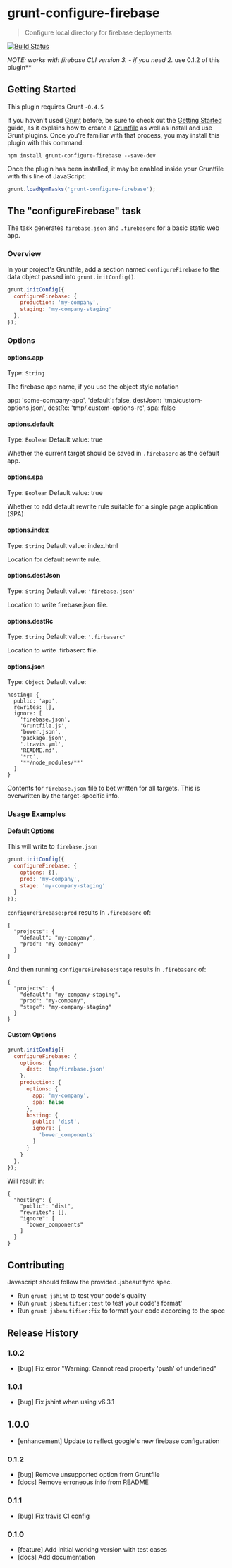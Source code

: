 # grunt-configure-firebase

> Configure local directory for firebase deployments

[![Build Status](https://travis-ci.org/QulinaryOrg/grunt-configure-firebase.svg?branch=master)](https://travis-ci.org/QulinaryOrg/grunt-configure-firebase)

**NOTE: works with firebase CLI version 3.* - if you need 2.* use 0.1.2 of this plugin**

## Getting Started
This plugin requires Grunt `~0.4.5`

If you haven't used [Grunt](http://gruntjs.com/) before, be sure to check out the [Getting Started](http://gruntjs.com/getting-started) guide, as it explains how to create a [Gruntfile](http://gruntjs.com/sample-gruntfile) as well as install and use Grunt plugins. Once you're familiar with that process, you may install this plugin with this command:

```shell
npm install grunt-configure-firebase --save-dev
```

Once the plugin has been installed, it may be enabled inside your Gruntfile with this line of JavaScript:

```js
grunt.loadNpmTasks('grunt-configure-firebase');
```

## The "configureFirebase" task

The task generates `firebase.json` and `.firebaserc` for a basic static web app.

### Overview
In your project's Gruntfile, add a section named `configureFirebase` to the data object passed into `grunt.initConfig()`.

```js
grunt.initConfig({
  configureFirebase: {
    production: 'my-company',
    staging: 'my-company-staging'
  },
});
```

### Options

#### options.app
Type: `String`

The firebase app name, if you use the object style notation

app: 'some-company-app',
'default': false,
destJson: 'tmp/custom-options.json',
destRc: 'tmp/.custom-options-rc',
spa: false

#### options.default
Type: `Boolean`
Default value: true

Whether the current target should be saved in `.firebaserc` as the default app.

#### options.spa
Type: `Boolean`
Default value: true

Whether to add default rewrite rule suitable for a single page application (SPA)

#### options.index
Type: `String`
Default value: index.html

Location for default rewrite rule.

#### options.destJson
Type: `String`
Default value: `'firebase.json'`

Location to write firebase.json file.

#### options.destRc
Type: `String`
Default value: `'.firbaserc'`

Location to write .firbaserc file.

#### options.json
Type: `Object`
Default value:
```
hosting: {
  public: 'app',
  rewrites: [],
  ignore: [
    'firebase.json',
    'Gruntfile.js',
    'bower.json',
    'package.json',
    '.travis.yml',
    'README.md',
    '*rc',
    '**/node_modules/**'
  ]
}
```

Contents for `firebase.json` file to bet written for all targets. This is overwritten by the target-specific info.

### Usage Examples

#### Default Options

This will write to `firebase.json`

```js
grunt.initConfig({
  configureFirebase: {
    options: {},
    prod: 'my-company',
    stage: 'my-company-staging'
  }
});
```

`configureFirebase:prod` results in `.firebaserc` of:

```
{
  "projects": {
    "default": "my-company",
    "prod": "my-company"
  }
}
```

And then running `configureFirebase:stage` results in `.firebaserc` of:

```
{
  "projects": {
    "default": "my-company-staging",
    "prod": "my-company",
    "stage": "my-company-staging"
  }
}
```

#### Custom Options

```js
grunt.initConfig({
  configureFirebase: {
    options: {
      dest: 'tmp/firebase.json'
    },
    production: {
      options: {
        app: 'my-company',
        spa: false
      },
      hosting: {        
        public: 'dist',
        ignore: [
          'bower_components'
        ]  
      }
    }
  },
});
```

Will result in:

```
{
  "hosting": {
    "public": "dist",
    "rewrites": [],    
    "ignore": [
      "bower_components"
    ]
  }
}
```

## Contributing

Javascript should follow the provided .jsbeautifyrc spec.

* Run `grunt jshint` to test your code's quality
* Run `grunt jsbeautifier:test` to test your code's format'
* Run `grunt jsbeautifier:fix` to format your code according to the spec

## Release History

### 1.0.2

* [bug] Fix error "Warning: Cannot read property 'push' of undefined"

### 1.0.1

* [bug] Fix jshint when using v6.3.1

## 1.0.0

* [enhancement] Update to reflect google's new firebase configuration

### 0.1.2

* [bug] Remove unsupported option from Gruntfile
* [docs] Remove erroneous info from README

### 0.1.1

* [bug] Fix travis CI config

### 0.1.0

* [feature] Add initial working version with test cases
* [docs] Add documentation


